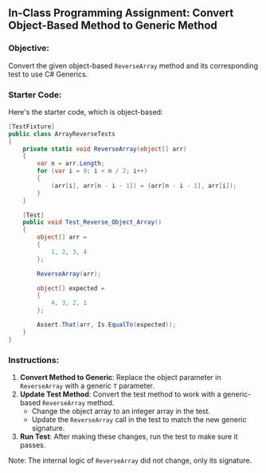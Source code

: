 ## In-Class Programming Assignment: Convert Object-Based Method to Generic Method

### Objective:

Convert the given object-based `ReverseArray` method and its corresponding test to use C# Generics.

### Starter Code:

Here's the starter code, which is object-based:

```csharp
[TestFixture]
public class ArrayReverseTests
{
    private static void ReverseArray(object[] arr)
    {
        var n = arr.Length;
        for (var i = 0; i < n / 2; i++)
        {
            (arr[i], arr[n - i - 1]) = (arr[n - i - 1], arr[i]);
        }
    }

    [Test]
    public void Test_Reverse_Object_Array()
    {
        object[] arr =
        {
            1, 2, 3, 4
        };

        ReverseArray(arr);

        object[] expected =
        {
            4, 3, 2, 1
        };

        Assert.That(arr, Is.EqualTo(expected));
    }
}
```

### Instructions:

1. **Convert Method to Generic**: Replace the object parameter in `ReverseArray` with a generic `T` parameter.
2. **Update Test Method**: Convert the test method to work with a generic-based `ReverseArray` method.
    - Change the object array to an integer array in the test.
    - Update the `ReverseArray` call in the test to match the new generic signature.
3. **Run Test**: After making these changes, run the test to make sure it passes.


Note: The internal logic of `ReverseArray` did not change, only its signature.
